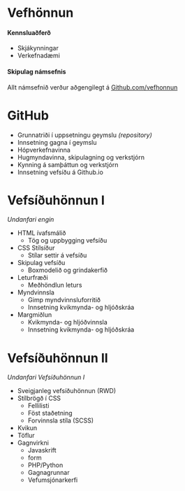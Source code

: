 # Vefhönnun

#### Kennsluaðferð
* Skjákynningar
* Verkefnadæmi

#### Skipulag námsefnis

Allt námsefnið verður aðgengilegt á  [Github.com/vefhonnun](https://github.com/vefhonnun)
# GitHub 
* Grunnatriði í uppsetningu geymslu _(repository)_
* Innsetning gagna í geymslu
* Hópverkefnavinna
* Hugmyndavinna, skipulagning og verkstjórn 
* Kynning á samþáttun og verkstjórn 
* Innsetning vefsíðu á Github.io

# Vefsíðuhönnun I
_Undanfari engin_
* HTML ívafsmálið
  * Tög og uppbygging vefsíðu
* CSS Stílsíður
  * Stílar settir á vefsíðu
* Skipulag vefsíðu
  * Boxmodelið og grindakerfið
* Leturfræði
  * Meðhöndlun leturs 
* Myndvinnsla
  * Gimp myndvinnsluforritið
  * Innsetning kvikmynda- og hljóðskráa
* Margmiðlun
  * Kvikmynda- og hljóðvinnsla
  * Innsetning kvikmynda- og hljóðskráa 
  
# Vefsíðuhönnun II
_Undanfari Vefsíðuhönnun I_
* Sveigjanleg vefsíðuhönnun (RWD)
* Stílbrögð í CSS
  * Fellilisti
  * Föst staðetning
  * Forvinnsla stíla (SCSS)
* Kvikun
* Töflur
* Gagnvirkni
  * Javaskrift
  * form
  * PHP/Python
  * Gagnagrunnar
  * Vefumsjónarkerfi
  

